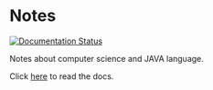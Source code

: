 # Notes

[![Documentation Status](https://readthedocs.org/projects/reviewnotes/badge/?version=latest)](https://reviewnotes.readthedocs.io/zh_CN/latest/?badge=latest)

Notes about computer science and JAVA language.

Click [here](https://reviewnotes.readthedocs.io/zh_CN/latest/) to read the docs.

